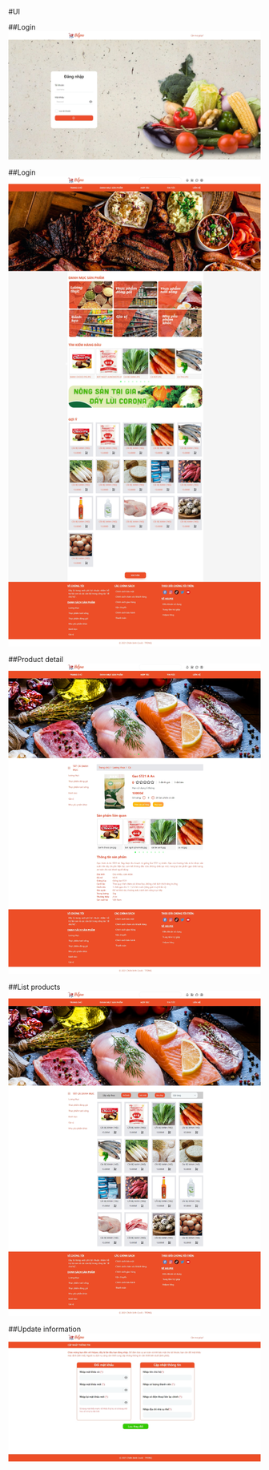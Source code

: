 #UI

##Login
![Login](./images/login.jpg)

##Login
![Home](./images/home.jpg)

##Product detail
![Product detai](./images/product-detail.jpg)

##List products
![List products](./images/products.jpg)

##Update information
![List products](./images/update-information.jpg)